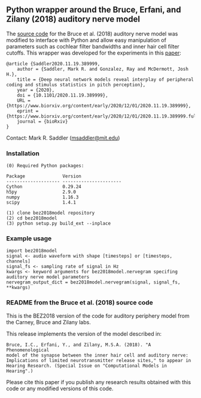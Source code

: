 ## Python wrapper around the Bruce, Erfani, and Zilany (2018) auditory nerve model

The [source code](https://www.ece.mcmaster.ca/~ibruce/zbcANmodel/zbcANmodel.htm) for the Bruce et al. (2018) auditory nerve model was modified to interface with Python and allow easy manipulation of parameters such as cochlear filter bandwidths and inner hair cell filter cutoffs. This wrapper was developed for the experiments in this [paper](https://www.biorxiv.org/content/10.1101/2020.11.19.389999v3):
```
@article {Saddler2020.11.19.389999,
    author = {Saddler, Mark R. and Gonzalez, Ray and McDermott, Josh H.},
    title = {Deep neural network models reveal interplay of peripheral coding and stimulus statistics in pitch perception},
    year = {2020},
    doi = {10.1101/2020.11.19.389999},
    URL = {https://www.biorxiv.org/content/early/2020/12/01/2020.11.19.389999},
    eprint = {https://www.biorxiv.org/content/early/2020/12/01/2020.11.19.389999.full.pdf},
    journal = {bioRxiv}
}
```
Contact: Mark R. Saddler (msaddler@mit.edu)


### Installation

```
(0) Required Python packages:

Package              Version
-------------------- ----------------------
Cython               0.29.24
h5py                 2.9.0
numpy                1.16.3
scipy                1.4.1

(1) clone bez2018model repository
(2) cd bez2018model
(3) python setup.py build_ext --inplace
```


### Example usage

```
import bez2018model
signal <- audio waveform with shape [timesteps] or [timesteps, channels]
signal_fs <- sampling rate of signal in Hz
kwargs <- keyword arguments for bez2018model.nervegram specifing auditory nerve model parameters
nervegram_output_dict = bez2018model.nervegram(signal, signal_fs, **kwargs)
```


### README from the Bruce et al. (2018) source code

This is the BEZ2018 version of the code for auditory periphery model from
the Carney, Bruce and Zilany labs.

This release implements the version of the model described in:

    Bruce, I.C., Erfani, Y., and Zilany, M.S.A. (2018). "A Phenomenological
    model of the synapse between the inner hair cell and auditory nerve: 
    Implications of limited neurotransmitter release sites," to appear in
    Hearing Research. (Special Issue on "Computational Models in Hearing".)

Please cite this paper if you publish any research results obtained with
this code or any modified versions of this code.
